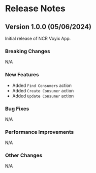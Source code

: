 # Release Notes

## Version 1.0.0 (05/06/2024)

Initial release of NCR Voyix App.

### Breaking Changes

N/A

### New Features

- Added `Find Consumers` action
- Added `Create Consumer` action
- Added `Update Consumer` action

### Bug Fixes

N/A

### Performance Improvements

N/A

### Other Changes

N/A
